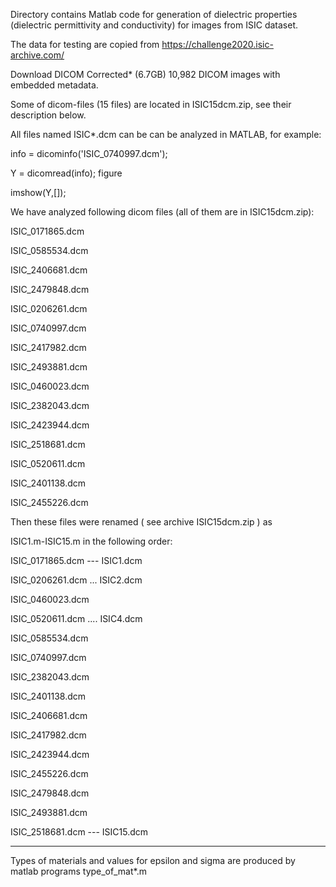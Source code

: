 Directory contains Matlab code for generation of dielectric properties (dielectric permittivity and conductivity) 
for images from ISIC dataset.

The data for testing are copied from
https://challenge2020.isic-archive.com/

Download DICOM Corrected* (6.7GB)
10,982 DICOM images with embedded metadata.


Some of dicom-files (15 files) are  located  in  ISIC15dcm.zip, see their description below.

All files  named  ISIC*.dcm  can be can be analyzed in MATLAB, for example:


info = dicominfo('ISIC_0740997.dcm');

Y = dicomread(info);
figure

imshow(Y,[]);

We have analyzed following dicom files (all of them are in ISIC15dcm.zip):


ISIC_0171865.dcm 

ISIC_0585534.dcm 

ISIC_2406681.dcm  

ISIC_2479848.dcm

ISIC_0206261.dcm 

ISIC_0740997.dcm 

ISIC_2417982.dcm

ISIC_2493881.dcm

ISIC_0460023.dcm  

ISIC_2382043.dcm

ISIC_2423944.dcm 

ISIC_2518681.dcm

ISIC_0520611.dcm

ISIC_2401138.dcm

ISIC_2455226.dcm

Then these files were renamed   ( see archive ISIC15dcm.zip ) as 

ISIC1.m-ISIC15.m in the following order:

ISIC_0171865.dcm  --- ISIC1.dcm

ISIC_0206261.dcm  ... ISIC2.dcm

ISIC_0460023.dcm  

ISIC_0520611.dcm   .... ISIC4.dcm

ISIC_0585534.dcm

ISIC_0740997.dcm

ISIC_2382043.dcm

ISIC_2401138.dcm

ISIC_2406681.dcm

ISIC_2417982.dcm

ISIC_2423944.dcm

ISIC_2455226.dcm

ISIC_2479848.dcm

ISIC_2493881.dcm

ISIC_2518681.dcm  --- ISIC15.dcm

********************************************************************


Types of materials and values for epsilon and sigma are produced by matlab programs type_of_mat*.m


